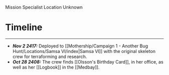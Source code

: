 Mission Specialist
Location Unknown

# Timeline
---
 * ***Nov 2 2417:*** Deployed to [[Mothership/Campaign 1 - Another Bug Hunt/Locations/Samsa VI/index|Samsa VI]] with the original skeleton crew for terraforming and research.
 * ***Oct 28 2408:*** The crew finds [[Olsson's Birthday Card]], in her office, as well as her [[Logbook]] in the [[Medbay]].